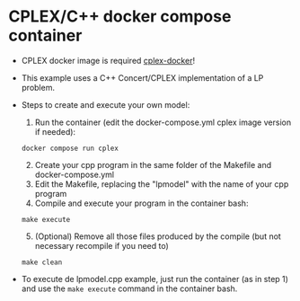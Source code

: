 # CPLEX/C++ docker compose container

- CPLEX docker image is required [cplex-docker](https://github.com/natalialidia/cplex-docker)!

- This example uses a C++ Concert/CPLEX implementation of a LP problem.

- Steps to create and execute your own model:

  1. Run the container (edit the docker-compose.yml cplex image version if needed):
    ```
    docker compose run cplex
    ```
  2. Create your cpp program in the same folder of the Makefile and docker-compose.yml
  3. Edit the Makefile, replacing the "lpmodel" with the name of your cpp program
  4. Compile and execute your program in the container bash:
    ```
    make execute
    ```
  5. (Optional) Remove all those files produced by the compile (but not necessary recompile if you need to)
    ```
    make clean
    ```

- To execute de lpmodel.cpp example, just run the container (as in step 1) and use the `make execute` command in the container bash.